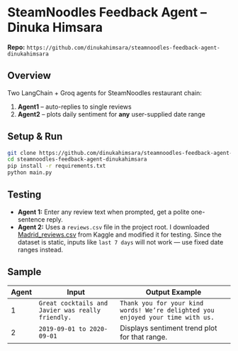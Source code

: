 # SteamNoodles Feedback Agent – Dinuka Himsara  
**Repo:** `https://github.com/dinukahimsara/steamnoodles-feedback-agent-dinukahimsara`

## Overview
Two LangChain + Groq agents for SteamNoodles restaurant chain:

1. **Agent1** – auto-replies to single reviews  
2. **Agent2** – plots daily sentiment for **any** user-supplied date range

## Setup & Run

```bash
git clone https://github.com/dinukahimsara/steamnoodles-feedback-agent-dinukahimsara.git
cd steamnoodles-feedback-agent-dinukahimsara
pip install -r requirements.txt
python main.py
```

## Testing

* **Agent 1:** Enter any review text when prompted, get a polite one-sentence reply.
* **Agent 2:** Uses a `reviews.csv` file in the project root.
  I downloaded [Madrid\_reviews.csv](https://www.kaggle.com/datasets/inigolopezrioboo/a-tripadvisor-dataset-for-nlp-tasks?resource=download&select=Madrid_reviews.csv) from Kaggle and modified it for testing.
  Since the dataset is static, inputs like `last 7 days` will not work — use fixed date ranges instead.

## Sample

| Agent | Input                                             | Output Example                                                                  |
| ----- | ------------------------------------------------- | ------------------------------------------------------------------------------- |
| 1     | `Great cocktails and Javier was really friendly.` | `Thank you for your kind words! We’re delighted you enjoyed your time with us.` |
| 2     | `2019-09-01 to 2020-09-01`                        | Displays sentiment trend plot for that range.                                   |

